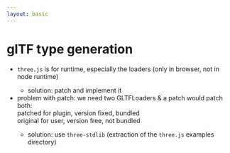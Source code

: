 ```yaml
---
layout: basic
---
```


# glTF type generation

<v-clicks>

- <ant-design-frown-filled class="text-red-400" /> `three.js` is for runtime, especially the loaders (only in browser, not in node runtime)
  - <ant-design-smile-filled class="text-green-400" /> solution: patch and implement it
- <ant-design-frown-filled class="text-red-400" /> problem with patch: we need two GLTFLoaders & a patch would patch both:<br>
  patched for plugin, version fixed, bundled<br>
  original for user, version free, not bundled<br>
  - <ant-design-smile-filled class="text-green-400" /> solution: use `three-stdlib` (extraction of the `three.js` examples directory)

</v-clicks>
